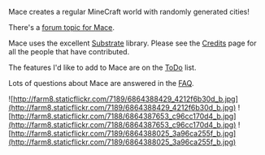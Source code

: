 Mace creates a regular MineCraft world with randomly generated cities!

There's a [forum topic for Mace](http://www.minecraftforum.net/topic/357201-mace-v11-random-city-generator/).

Mace uses the excellent [Substrate](http://code.google.com/p/substrate-minecraft/) library. Please see the [Credits](Credits.md) page for all the people that have contributed.

The features I'd like to add to Mace are on the [ToDo](ToDo.md) list.

Lots of questions about Mace are answered in the [FAQ](FAQ.md).

![http://farm8.staticflickr.com/7189/6864388429_4212f6b30d_b.jpg](http://farm8.staticflickr.com/7189/6864388429_4212f6b30d_b.jpg) ![http://farm8.staticflickr.com/7188/6864387653_c96cc170d4_b.jpg](http://farm8.staticflickr.com/7188/6864387653_c96cc170d4_b.jpg) ![http://farm8.staticflickr.com/7189/6864388025_3a96ca255f_b.jpg](http://farm8.staticflickr.com/7189/6864388025_3a96ca255f_b.jpg)
